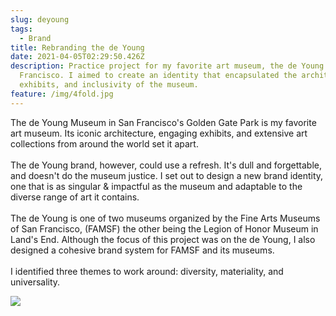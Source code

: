```yaml
---
slug: deyoung
tags:
  - Brand
title: Rebranding the de Young
date: 2021-04-05T02:29:50.426Z
description: Practice project for my favorite art museum, the de Young in San
  Francisco. I aimed to create an identity that encapsulated the architecture,
  exhibits, and inclusivity of the museum.
feature: /img/4fold.jpg
---
```

The de Young Museum in San Francisco's Golden Gate Park is my favorite art museum. Its iconic architecture, engaging exhibits, and extensive art collections from around the world set it apart.\
\
The de Young brand, however, could use a refresh. It's dull and forgettable, and doesn't do the museum justice. I set out to design a new brand identity, one that is as singular & impactful as the museum and adaptable to the diverse range of art it contains.\
\
The de Young is one of two museums organized by the Fine Arts Museums of San Francisco, (FAMSF) the other being the Legion of Honor Museum in Land's End. Although the focus of this project was on the de Young, I also designed a cohesive brand system for FAMSF and its museums.\
\
I identified three themes to work around: diversity, materiality, and universality.

![](https://uploads-ssl.webflow.com/5e55af470a9ef4337ccf36b2/5e55af470a9ef42fd4cf3766_Asset%2016.svg)